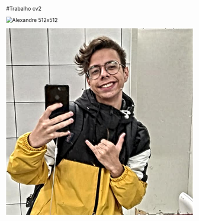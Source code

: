 ﻿#Trabalho cv2



![Alexandre 512x512](Alexandre_cor.jpg)

![Alexandre Enhance](Alexandre_result.jpg)
